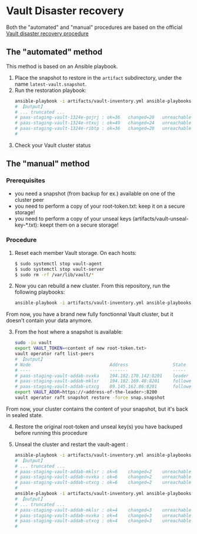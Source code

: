 # Vault Disaster recovery

Both the "automated" and "manual" procedures are based on the official [Vault disaster recovery procedure](https://learn.hashicorp.com/tutorials/vault/sop-restore#single-vault-cluster)

## The "automated" method

This method is based on an Ansible playbook.

1. Place the snapshot to restore in the `artifact` subdirectory, under the name `latest-vault.snapshot`.
2. Run the restoration playbook:
    ```bash
    ansible-playbook -i artifacts/vault-inventory.yml ansible-playbooks/vault-snapshot-restore.yaml
    # 【output】
    # ... truncated ...
    # paas-staging-vault-1324e-gojrj : ok=36   changed=20   unreachable=0    failed=0    skipped=1    rescued=0    ignored=0   
    # paas-staging-vault-1324e-ntxuj : ok=49   changed=24   unreachable=0    failed=0    skipped=2    rescued=0    ignored=0   
    # paas-staging-vault-1324e-ribtp : ok=36   changed=20   unreachable=0    failed=0    skipped=1    rescued=0    ignored=0   
    #
    ```
3. Check your Vault cluster status

## The "manual" method

### Prerequisites

- you need a snapshot (from backup for ex.) available on one of the cluster peer
- you need to perform a copy of your root-token.txt: keep it on a secure storage!
- you need to perform a copy of your unseal keys (artifacts/vault-unseal-key-*.txt): keept them on a secure storage!

### Procedure

1. Reset each member Vault storage. On each hosts:
    ```bash
    $ sudo systemctl stop vault-agent
    $ sudo systemctl stop vault-server
    $ sudo rm -rf /var/lib/vault/*
    ```

2. Now you can rebuild a new cluster. From this repository, run the following playbooks:
    ```bash
    ansible-playbook -i artifacts/vault-inventory.yml ansible-playbooks/vault-cluster-bootstrap.yaml
    ```

From now, you have a brand new fully fonctionnal Vault cluster, but it doesn't contain your data anymore.

3. From the host where a snapshot is available:
    ```bash
    sudo -iu vault
    export VAULT_TOKEN=<content of new root-token.txt>
    vault operator raft list-peers
    # 【output】
    # Node                              Address                 State       Voter
    # ----                              -------                 -----       -----
    # paas-staging-vault-addab-nvxka    194.182.170.142:8201    leader      true
    # paas-staging-vault-addab-mklsr    194.182.169.48:8201     follower    true
    # paas-staging-vault-addab-utxcg    89.145.162.86:8201      follower    true
    export VAULT_ADDR=https://<address-of-the-leader>:8200
    vault operator raft snapshot restore -force snap.snapshot

From now, your cluster contains the content of your snapshot, but it's back in sealed state.

4. Restore the original root-token and unseal key(s) you have backuped before running this procedure

5. Unseal the cluster and restart the vault-agent :
    ```bash
    ansible-playbook -i artifacts/vault-inventory.yml ansible-playbooks/vault-cluster-unseal.yaml
    # 【output】
    # ... truncated ...
    # paas-staging-vault-addab-mklsr : ok=6    changed=2    unreachable=0    failed=0    skipped=0    rescued=0    ignored=0   
    # paas-staging-vault-addab-nvxka : ok=6    changed=2    unreachable=0    failed=0    skipped=0    rescued=0    ignored=0   
    # paas-staging-vault-addab-utxcg : ok=6    changed=2    unreachable=0    failed=0    skipped=0    rescued=0    ignored=0   
    #
    ansible-playbook -i artifacts/vault-inventory.yml ansible-playbooks/vault-cluster-tls-agent.yaml
    # 【output】
    # ... truncated ...
    # paas-staging-vault-addab-mklsr : ok=4    changed=3    unreachable=0    failed=0    skipped=0    rescued=0    ignored=0   
    # paas-staging-vault-addab-nvxka : ok=4    changed=3    unreachable=0    failed=0    skipped=0    rescued=0    ignored=0   
    # paas-staging-vault-addab-utxcg : ok=4    changed=3    unreachable=0    failed=0    skipped=0    rescued=0    ignored=0   
    #
    ```
